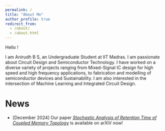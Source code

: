 ```yaml
---
permalink: /
title: "About Me"
author_profile: true
redirect_from: 
  - /about/
  - /about.html
---
```



Hello !

I am Anirudh B S, an Undergraduate Student at IIT Madras. I am passionate about Circuit Design and Semiconductor Technology. I have worked on a diverse variety of projects ranging from Mixed-Signal IC design for high speed and high frequency applications, to fabrication and modelling of semiconductor devices and Sustainability. I am also interested in the intersection of Machine Learning and Integrated Circuit Design. 

# News
 
- [December 2024] Our paper [*Stochastic Analysis of Retention Time of Coupled Memory Topology*](https://arxiv.org/abs/2412.13197) is available on arXiV now!



